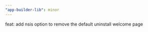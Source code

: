 ```yaml
---
"app-builder-lib": minor
---
```


feat: add nsis option to remove the default uninstall welcome page
